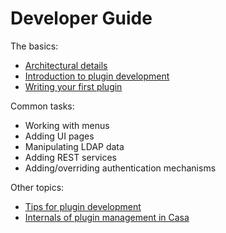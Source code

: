 # Developer Guide

The basics:
- [Architectural details](./architecture.md)
- [Introduction to plugin development](./intro-plugin.md)
- [Writing your first plugin](./writing-first.md)

Common tasks:

- Working with menus
- Adding UI pages
- Manipulating LDAP data
- Adding REST services
- Adding/overriding authentication mechanisms

Other topics:

- [Tips for plugin development](./tips-development.md)
- [Internals of plugin management in Casa](./plugin-management-internals.md)